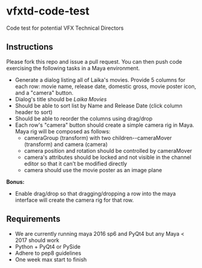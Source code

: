 # vfxtd-code-test
Code test for potential VFX Technical Directors

## Instructions

Please fork this repo and issue a pull request.  You can then push code exercising the following tasks in a Maya environment. 

- Generate a dialog listing all of Laika's movies.  Provide 5 columns for each row: movie name, release date, domestic gross, movie poster icon, and a "camera" button.
- Dialog's title should be _Laika Movies_
- Should be able to sort list by Name and Release Date (click column header to sort)
- Should be able to reorder the columns using drag/drop
- Each row's "camera" button should create a simple camera rig in Maya.  Maya rig will be composed as follows:
  - cameraGroup (transform) with two children--cameraMover (transform) and camera (camera)
  - camera position and rotation should be controlled by cameraMover
  - camera's attributes should be locked and not visible in the channel editor so that it can't be modified directly
  - camera should use the movie poster as an image plane

__Bonus:__
- Enable drag/drop so that dragging/dropping a row into the maya interface will create the camera rig for that row.


## Requirements

- We are currently running maya 2016 sp6 and PyQt4 but any Maya < 2017 should work
- Python + PyQt4 or PySide
- Adhere to pep8 guidelines
- One week max start to finish

